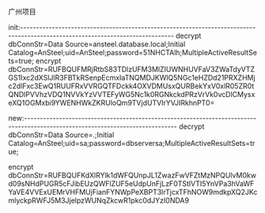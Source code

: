 广州项目

init:------------------------------------------------------------------------------------------------------------------------------
decrypt dbConnStr=Data Source=ansteel.database.local;Initial Catalog=AnSteel;uid=AnSteel;password=51NHCTAlh;MultipleActiveResultSets=true;
encrypt dbConnStr=RUFBQUFMRjRtbS83TDlzUFM3MlZIUWNHUVFaV3ZWaTdyVTZGS1Ixc2dXSlJlR3FBTkRSenpEcmxIaTNQMDJKWlQ5NGc1eHZDd21PRXZHMjc2dlFxc3EwQ1RUUFRxVVRGQTFDckk4OXVDMUsxQURBekYxV0xlR05ZR0tQNDlPVVhzVDQ1NVVkYzVVTEFyWG5Nc1k0RGNkckdPRzVrVk0vcDlCMysxeXQ1OGMxbi9YWENHWkZKRUloQm9TVjdUTVIrYVJIRkhnPT0=

new:------------------------------------------------------------------------------------------------------------------------------
decrypt dbConnStr=Data Source=.;Initial Catalog=AnSteel;uid=sa;password=dbserversa;MultipleActiveResultSets=true;

encrypt dbConnStr=RUFBQUFKdXlRYlk1dWFQUnpJL1ZwazFwVFZtMzNPQUlvM0kwd09sNHdPUGR5cFJibEUzQWFlZUF5eUdpUnFjLzF0TStIVTI5YnVPa3hVaWFYaVE4VVExUEMrVHFMUjFianFYNWpPeXBPT3lrTjcxTFhNOW9mdkpXQ2JKcmlyckpRWFJ5M3JjelpzWUNqZkcwR1pkc0dJYzI0NDA9
